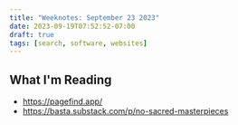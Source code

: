 ```yaml
---
title: "Weeknotes: September 23 2023"
date: 2023-09-19T07:52:52-07:00
draft: true
tags: [search, software, websites]
---
```


## What I'm Reading

- https://pagefind.app/
- https://basta.substack.com/p/no-sacred-masterpieces
